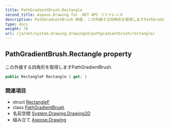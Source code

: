 ```yaml
---
title: PathGradientBrush.Rectangle
second_title: Aspose.Drawing for .NET API リファレンス
description: PathGradientBrush 財産. この外接する四角形を取得しますPathGradientBrush.
type: docs
weight: 70
url: /ja/net/system.drawing.drawing2d/pathgradientbrush/rectangle/
---
```

## PathGradientBrush.Rectangle property

この外接する四角形を取得しますPathGradientBrush.

```csharp
public RectangleF Rectangle { get; }
```

### 関連項目

* struct [RectangleF](../../../system.drawing/rectanglef/)
* class [PathGradientBrush](../)
* 名前空間 [System.Drawing.Drawing2D](../../pathgradientbrush/)
* 組み立て [Aspose.Drawing](../../../)


